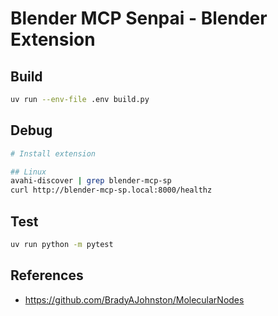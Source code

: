 # Blender MCP Senpai - Blender Extension

## Build

```sh
uv run --env-file .env build.py
```

## Debug

```sh
# Install extension

## Linux
avahi-discover | grep blender-mcp-sp
curl http://blender-mcp-sp.local:8000/healthz
```

## Test

```sh
uv run python -m pytest
```

## References

- https://github.com/BradyAJohnston/MolecularNodes
